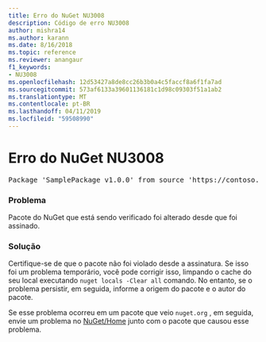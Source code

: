 ```yaml
---
title: Erro do NuGet NU3008
description: Código de erro NU3008
author: mishra14
ms.author: karann
ms.date: 8/16/2018
ms.topic: reference
ms.reviewer: anangaur
f1_keywords:
- NU3008
ms.openlocfilehash: 12d53427a8de8cc26b3b0a4c5faccf8a6f1fa7ad
ms.sourcegitcommit: 573af6133a39601136181c1d98c09303f51a1ab2
ms.translationtype: MT
ms.contentlocale: pt-BR
ms.lasthandoff: 04/11/2019
ms.locfileid: "59508990"
---
```

# <a name="nuget-error-nu3008"></a>Erro do NuGet NU3008

<pre>Package 'SamplePackage v1.0.0' from source 'https://contoso.com/index.json': The package integrity check failed.</pre>

### <a name="issue"></a>Problema

Pacote do NuGet que está sendo verificado foi alterado desde que foi assinado.


### <a name="solution"></a>Solução

Certifique-se de que o pacote não foi violado desde a assinatura. Se isso foi um problema temporário, você pode corrigir isso, limpando o cache do seu local executando `nuget locals -Clear all` comando. No entanto, se o problema persistir, em seguida, informe a origem do pacote e o autor do pacote.

Se esse problema ocorreu em um pacote que veio `nuget.org` , em seguida, envie um problema no [NuGet/Home](https://github.com/NuGet/Home/issues) junto com o pacote que causou esse problema.


